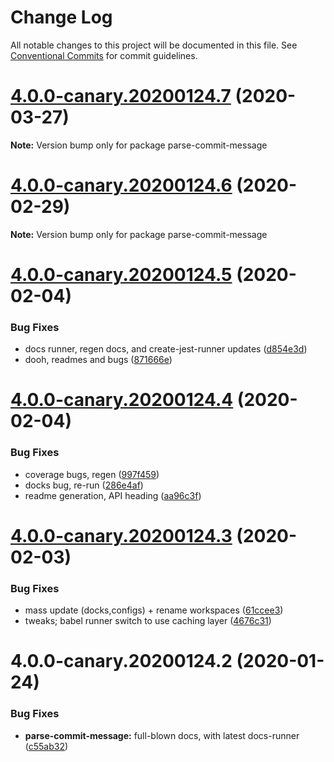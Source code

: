 # Change Log

All notable changes to this project will be documented in this file.
See [Conventional Commits](https://conventionalcommits.org) for commit guidelines.

# [4.0.0-canary.20200124.7](https://github.com/tunnckoCore/opensource/compare/parse-commit-message@4.0.0-canary.20200124.6...parse-commit-message@4.0.0-canary.20200124.7) (2020-03-27)

**Note:** Version bump only for package parse-commit-message





# [4.0.0-canary.20200124.6](https://github.com/tunnckoCore/opensource/compare/parse-commit-message@4.0.0-canary.20200124.5...parse-commit-message@4.0.0-canary.20200124.6) (2020-02-29)

**Note:** Version bump only for package parse-commit-message





# [4.0.0-canary.20200124.5](https://github.com/tunnckoCore/opensource/compare/parse-commit-message@4.0.0-canary.20200124.4...parse-commit-message@4.0.0-canary.20200124.5) (2020-02-04)


### Bug Fixes

* docs runner, regen docs, and create-jest-runner updates ([d854e3d](https://github.com/tunnckoCore/opensource/commit/d854e3d335fa1d2c82d87321a07c6659fe6dcee1))
* dooh, readmes and bugs ([871666e](https://github.com/tunnckoCore/opensource/commit/871666e7eabbca6bf65cbc257311f0a46d410752))





# [4.0.0-canary.20200124.4](https://github.com/tunnckoCore/opensource/compare/parse-commit-message@4.0.0-canary.20200124.3...parse-commit-message@4.0.0-canary.20200124.4) (2020-02-04)


### Bug Fixes

* coverage bugs, regen ([997f459](https://github.com/tunnckoCore/opensource/commit/997f459bff26b47f9119b4b7046f7b7d8b7afd6c))
* docks bug, re-run ([286e4af](https://github.com/tunnckoCore/opensource/commit/286e4af4de74899decf0bf71124b0abb214c887a))
* readme generation, API heading ([aa96c3f](https://github.com/tunnckoCore/opensource/commit/aa96c3f06af5a27b0e3b4119b92a9f7978e0e251))





# [4.0.0-canary.20200124.3](https://github.com/tunnckoCore/opensource/compare/parse-commit-message@4.0.0-canary.20200124.2...parse-commit-message@4.0.0-canary.20200124.3) (2020-02-03)


### Bug Fixes

* mass update (docks,configs) + rename workspaces ([61ccee3](https://github.com/tunnckoCore/opensource/commit/61ccee33ca1cce122de9c7d6522a7a2913f65828))
* tweaks; babel runner switch to use caching layer ([4676c31](https://github.com/tunnckoCore/opensource/commit/4676c319784225d63556b5314faf534272cc2a13))





# 4.0.0-canary.20200124.2 (2020-01-24)


### Bug Fixes

* **parse-commit-message:** full-blown docs, with latest docs-runner ([c55ab32](https://github.com/tunnckoCore/opensource/commit/c55ab3215004b353d94b638bd0660f2d472fceba))
